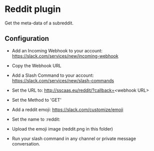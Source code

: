# Reddit plugin

Get the meta-data of a subreddit.

## Configuration
* Add an Incoming Webhook to your account: https://slack.com/services/new/incoming-webhook
* Copy the Webhook URL

* Add a Slash Command to your account: https://slack.com/services/new/slash-commands
* Set the URL to: http://sscaas.eu/reddit/?callback=<webhook URL&gt;
* Set the Method to 'GET'

* Add a reddit emoji: https://slack.com/customize/emoji
* Set the name to :reddit:
* Upload the emoji image (reddit.png in this folder)

* Run your slash command in any channel or private message conversation.
